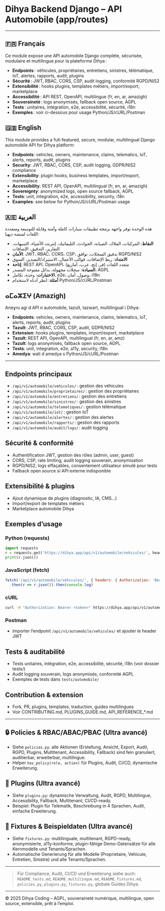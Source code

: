 # Dihya Backend Django – API Automobile (app/routes)

---

## 🇫🇷 Français
Ce module expose une API automobile Django complète, sécurisée, modulaire et multilingue pour la plateforme Dihya :
- **Endpoints** : véhicules, propriétaires, entretiens, sinistres, télématique, IoT, alertes, rapports, audit, plugins
- **Sécurité** : JWT, RBAC, CORS, CSP, audit logging, conformité RGPD/NIS2
- **Extensibilité** : hooks plugins, templates métiers, import/export, marketplace
- **Accessibilité** : API REST, OpenAPI, multilingue (fr, en, ar, amazigh)
- **Souveraineté** : logs anonymisés, fallback open source, AGPL
- **Tests** : unitaires, intégration, e2e, accessibilité, sécurité, i18n
- **Exemples** : voir ci-dessous pour usage Python/JS/cURL/Postman

## 🇬🇧 English
This module provides a full-featured, secure, modular, multilingual Django automobile API for Dihya platform:
- **Endpoints**: vehicles, owners, maintenance, claims, telematics, IoT, alerts, reports, audit, plugins
- **Security**: JWT, RBAC, CORS, CSP, audit logging, GDPR/NIS2 compliance
- **Extensibility**: plugin hooks, business templates, import/export, marketplace
- **Accessibility**: REST API, OpenAPI, multilingual (fr, en, ar, amazigh)
- **Sovereignty**: anonymized logs, open source fallback, AGPL
- **Tests**: unit, integration, e2e, accessibility, security, i18n
- **Examples**: see below for Python/JS/cURL/Postman usage

## 🇦🇪 العربية
هذه الوحدة توفر واجهة برمجة تطبيقات سيارات كاملة وآمنة وقابلة للتوسعة ومتعددة اللغات لمنصة ديهيا:
- **النقاط**: المركبات، الملاك، الصيانة، الحوادث، التليماتيك، إنترنت الأشياء، التنبيهات، التقارير، التدقيق، الإضافات
- **الأمان**: JWT، RBAC، CORS، CSP، تدقيق السجلات، توافق RGPD/NIS2
- **الامتداد**: ربط الإضافات، قوالب الأعمال، الاستيراد/التصدير، السوق
- **إتاحة**: REST API، OpenAPI، متعدد اللغات (فر، إنج، عرب، أمازيغ)
- **السيادة**: سجلات مجهولة، بدائل مفتوحة المصدر، AGPL
- **الاختبارات**: وحدة، تكامل، e2e، وصول، أمان، i18n
- **أمثلة**: انظر أدناه لاستخدام Python/JS/cURL/Postman

## ⴰⵎⴰⵣⵉⵖ (Amazigh)
Aneɣru agi d API n automobile, tazult, tazwart, multilingual i Dihya:
- **Endpoints**: vehicles, owners, maintenance, claims, telematics, IoT, alerts, reports, audit, plugins
- **Tazult**: JWT, RBAC, CORS, CSP, audit, GDPR/NIS2
- **Extension**: hooks plugins, templates, import/export, marketplace
- **Tazult**: REST API, OpenAPI, multilingual (fr, en, ar, amz)
- **Tazult**: logs anonymisés, fallback open source, AGPL
- **Tests**: unit, integration, e2e, a11y, security, i18n
- **Amedya**: wali d amedya s Python/JS/cURL/Postman

---

## Endpoints principaux
- `/api/v1/automobile/vehicules/` : gestion des véhicules
- `/api/v1/automobile/proprietaires/` : gestion des propriétaires
- `/api/v1/automobile/entretiens/` : gestion des entretiens
- `/api/v1/automobile/sinistres/` : gestion des sinistres
- `/api/v1/automobile/telematiques/` : gestion télématique
- `/api/v1/automobile/iot/` : gestion IoT
- `/api/v1/automobile/alertes/` : gestion des alertes
- `/api/v1/automobile/rapports/` : gestion des rapports
- `/api/v1/automobile/audit/logs/` : audit logging

## Sécurité & conformité
- Authentification JWT, gestion des rôles (admin, user, guest)
- CORS, CSP, rate limiting, audit logging souverain, anonymisation
- RGPD/NIS2, logs effaçables, consentement utilisateur simulé pour tests
- Fallback open source si API externe indisponible

## Extensibilité & plugins
- Ajout dynamique de plugins (diagnostic, IA, CMS…)
- Import/export de templates métiers
- Marketplace automobile Dihya

## Exemples d’usage

### Python (requests)
```python
import requests
r = requests.get('https://dihya.app/api/v1/automobile/vehicules/', headers={'Authorization': 'Bearer <token>'})
print(r.json())
```

### JavaScript (fetch)
```js
fetch('/api/v1/automobile/vehicules/', { headers: { Authorization: 'Bearer <token>' } })
  .then(r => r.json()).then(console.log)
```

### cURL
```bash
curl -H "Authorization: Bearer <token>" https://dihya.app/api/v1/automobile/vehicules/
```

### Postman
- Importer l’endpoint `/api/v1/automobile/vehicules/` et ajouter le header JWT

## Tests & auditabilité
- Tests unitaires, intégration, e2e, accessibilité, sécurité, i18n (voir dossier tests/)
- Audit logging souverain, logs anonymisés, conformité AGPL
- Exemples de tests dans `tests/automobile/`

## Contribution & extension
- Fork, PR, plugins, templates, traduction, guides multilingues
- Voir CONTRIBUTING.md, PLUGINS_GUIDE.md, API_REFERENCE_*.md

---

## 🔒 Policies & RBAC/ABAC/PBAC (Ultra avancé)
- Siehe `policies.py`: alle Aktionen (Erstellung, Ansicht, Export, Audit, RGPD, Plugins, Multitenant, Accessibility, Fallback) sind fein granuliert, auditierbar, erweiterbar, multilingue.
- Helper `has_policy(role, action)` für Plugins, Audit, CI/CD, dynamische Erweiterung.

## 🧩 Plugins (Ultra avancé)
- Siehe `plugins.py`: dynamische Verwaltung, Audit, RGPD, Multilingue, Accessibility, Fallback, Multitenant, CI/CD-ready.
- Beispiel: Plugin für Telematik, Beschreibung in 4 Sprachen, Audit, einfache Erweiterung.

## 🧪 Fixtures & Beispieldaten (Ultra avancé)
- Siehe `fixtures.py`: multilinguale, multitenant, RGPD-ready, anonymisierte, a11y-konforme, plugin-fähige Demo-Datensätze für alle Kernmodelle und Tenants/Sprachen.
- Automatische Generierung für alle Modelle (Proprietaire, Vehicule, Entretien, Sinistre) und alle Tenants/Sprachen.

---

> Für Compliance, Audit, CI/CD und Erweiterung siehe auch: `README_tests.md`, `README_multilingue.md`, `README_fixtures.md`, `policies.py`, `plugins.py`, `fixtures.py`, globale Guides Dihya.

---

© 2025 Dihya Coding – AGPL, souveraineté numérique, multilingue, open source, extensible, prêt à l’emploi.
